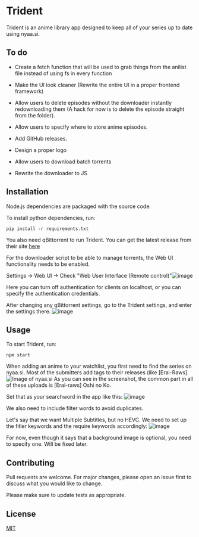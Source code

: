 # Trident

Trident is an anime library app designed to keep all of your series up to date using nyaa.si.

## To do
* Create a fetch function that will be used to grab things from the anilist file instead of using fs in every function


* Make the UI look cleaner (Rewrite the entire UI in a proper frontend framework)

* Allow users to delete episodes without the downloader instantly redownloading them (A hack for now is to delete the episode straight from the folder).

* Allow users to specify where to store anime episodes.

* Add GitHub releases.

* Design a proper logo

* Allow users to download batch torrents

* Rewrite the downloader to JS




## Installation


Node.js dependencies are packaged with the source code.

To install python dependencies, run:

`pip install -r requirements.txt`

You also need qBittorrent to run Trident.
You can get the latest release from their site [here](https://www.qbittorrent.org/)

For the downloader script to be able to manage torrents, the Web UI functionality needs to be enabled.

Settings -> Web UI -> Check "Web User Interface (Remote control)"![image](https://user-images.githubusercontent.com/35378051/236524125-f09fcce0-59f1-487f-8deb-10a6939e63b2.png)

Here you can turn off authentication for clients on localhost, or you can specify the authentication credentials.

After changing any qBittorrent settings, go to the Trident settings, and enter the settings there.
![image](https://user-images.githubusercontent.com/35378051/236524908-9de25361-61da-44b4-9588-13a68785f550.png)












## Usage

To start Trident, run:

`npm start`

When adding an anime to your watchlist, you first need to find the series on nyaa.si. Most of the submitters add tags to their releases (like [Erai-Raws].
![Image of nyaa.si](https://user-images.githubusercontent.com/35378051/236522235-4b800f58-db55-4b63-86c5-114fbe83a0e1.png)
As you can see in the screenshot, the common part in all of these uploads is [Erai-raws] Oshi no Ko.

Set that as your searchword in the app like this: ![image](https://user-images.githubusercontent.com/35378051/236522721-22e7bb0a-d0a7-4252-a098-f53e0328dc99.png)

We also need to include filter words to avoid duplicates.

Let's say that we want Multiple Subtitles, but no HEVC. We need to set up the fitler keywords and the require keywords accordingly: ![image](https://user-images.githubusercontent.com/35378051/236523210-c686996e-6b0b-45af-b66a-ec07ab074a44.png)

For now, even though it says that a background image is optional, you need to specify one. Will be fixed later.
## Contributing

Pull requests are welcome. For major changes, please open an issue first
to discuss what you would like to change.

Please make sure to update tests as appropriate.

## License

[MIT](https://choosealicense.com/licenses/mit/)
